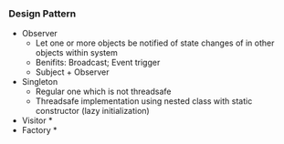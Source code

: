 ### Design Pattern

* Observer
    * Let one or more objects be notified of state changes of in other objects within system
    * Benifits: Broadcast; Event trigger
    * Subject + Observer
* Singleton
	* Regular one which is not threadsafe
    * Threadsafe implementation using nested class with static constructor (lazy initialization)
* Visitor
    * 
* Factory
    *
